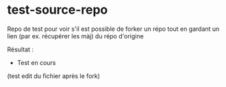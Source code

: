 # test-source-repo

Repo de test pour voir s'il est possible de forker un répo tout en gardant un lien (par ex. récupérer les màj) du répo d'origine

Résultat :
- Test en cours


(test edit du fichier après le fork)
